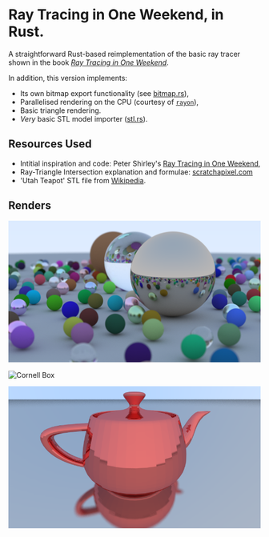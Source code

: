 # Ray Tracing in One Weekend, in Rust.

A straightforward Rust-based reimplementation of the basic ray tracer shown in the book [_Ray Tracing in One Weekend_](https://raytracing.github.io/books/RayTracingInOneWeekend.html).

In addition, this version implements:
- Its own bitmap export functionality (see [bitmap.rs](/src/bitmap.rs)), 
- Parallelised rendering on the CPU (courtesy of [`rayon`](https://crates.io/crates/rayon)),
- Basic triangle rendering.
- *Very* basic STL model importer ([stl.rs](/src/stl.rs)).

## Resources Used
- Intitial inspiration and code: Peter Shirley's [Ray Tracing in One Weekend](https://raytracing.github.io/books/RayTracingInOneWeekend.html),
- Ray-Triangle Intersection explanation and formulae: [scratchapixel.com](https://www.scratchapixel.com/lessons/3d-basic-rendering/ray-tracing-rendering-a-triangle/ray-triangle-intersection-geometric-solution.html)
- 'Utah Teapot' STL file from [Wikipedia](https://commons.wikimedia.org/wiki/File:Utah_teapot_(solid).stl). 

## Renders
![Random Spheres](/img/random_scene.bmp)

![Cornell Box](/img/cornellesque.bmp)

![Utah Teapot](/img/teapot.bmp)